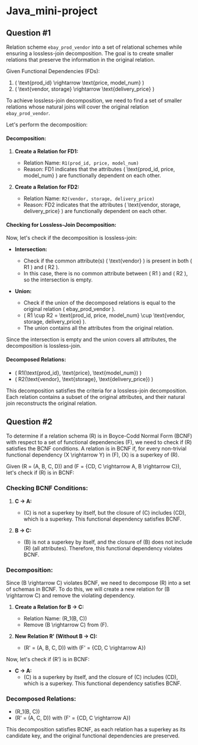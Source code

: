 # Java_mini-project

## Question #1
Relation scheme `ebay_prod_vendor` into a set of relational schemes while ensuring a lossless-join decomposition. 
The goal is to create smaller relations that preserve the information in the original relation.

Given Functional Dependencies (FDs):
1. \( \text{prod\_id} \rightarrow \text{price, model\_num} \)
2. \( \text{vendor, storage} \rightarrow \text{delivery\_price} \)

To achieve lossless-join decomposition, we need to find a set of smaller relations whose natural joins will cover the original relation `ebay_prod_vendor`. 

Let's perform the decomposition:

#### Decomposition:

1. **Create a Relation for FD1:**
   - Relation Name: `R1(prod_id, price, model_num)`
   - Reason: FD1 indicates that the attributes \( \text{prod\_id, price, model\_num} \) are functionally dependent on each other.

2. **Create a Relation for FD2:**
   - Relation Name: `R2(vendor, storage, delivery_price)`
   - Reason: FD2 indicates that the attributes \( \text{vendor, storage, delivery\_price} \) are functionally dependent on each other.

#### Checking for Lossless-Join Decomposition:

Now, let's check if the decomposition is lossless-join:

- **Intersection:**
  - Check if the common attribute(s) \( \text{vendor} \) is present in both \( R1 \) and \( R2 \).
  - In this case, there is no common attribute between \( R1 \) and \( R2 \), so the intersection is empty.

- **Union:**
  - Check if the union of the decomposed relations is equal to the original relation \( ebay\_prod\_vendor \).
  - \( R1 \cup R2 = \text{prod\_id, price, model\_num} \cup \text{vendor, storage, delivery\_price} \).
  - The union contains all the attributes from the original relation.

Since the intersection is empty and the union covers all attributes, the decomposition is lossless-join.

#### Decomposed Relations:

- \( R1(\text{prod_id}, \text{price}, \text{model_num}) \)
- \( R2(\text{vendor}, \text{storage}, \text{delivery_price}) \)

This decomposition satisfies the criteria for a lossless-join decomposition. Each relation contains a subset of the original attributes, and their natural join reconstructs the original relation.


## Question #2
To determine if a relation schema \(R\) is in Boyce-Codd Normal Form (BCNF) with respect to a set of functional dependencies \(F\), we need to check if \(R\) satisfies the BCNF conditions. A relation is in BCNF if, for every non-trivial functional dependency \(X \rightarrow Y\) in \(F\), \(X\) is a superkey of \(R\).

Given \(R = (A, B, C, D)\) and \(F = \{CD, C \rightarrow A, B \rightarrow C\}\), let's check if \(R\) is in BCNF:

### Checking BCNF Conditions:

1. **C → A:**
   - \(C\) is not a superkey by itself, but the closure of \(C\) includes \(CD\), which is a superkey. This functional dependency satisfies BCNF.

2. **B → C:**
   - \(B\) is not a superkey by itself, and the closure of \(B\) does not include \(R\) (all attributes). Therefore, this functional dependency violates BCNF.

### Decomposition:

Since \(B \rightarrow C\) violates BCNF, we need to decompose \(R\) into a set of schemas in BCNF. To do this, we will create a new relation for \(B \rightarrow C\) and remove the violating dependency.

1. **Create a Relation for B → C:**
   - Relation Name: \(R_1(B, C)\)
   - Remove \(B \rightarrow C\) from \(F\).

2. **New Relation R' (Without B → C):**
   - \(R' = (A, B, C, D)\) with \(F' = \{CD, C \rightarrow A\}\)

Now, let's check if \(R'\) is in BCNF:

- **C → A:**
   - \(C\) is a superkey by itself, and the closure of \(C\) includes \(CD\), which is a superkey. This functional dependency satisfies BCNF.

### Decomposed Relations:

- \(R_1(B, C)\)
- \(R' = (A, C, D)\) with \(F' = \{CD, C \rightarrow A\}\)

This decomposition satisfies BCNF, as each relation has a superkey as its candidate key, and the original functional dependencies are preserved.
